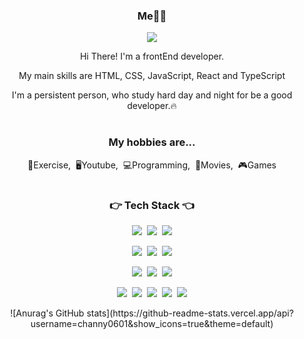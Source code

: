 <div align="center">
  <h3>Me🙋‍♂️</h3>
  <p><a href="https://www.tistory.com/" target="_blank"><img src="https://img.shields.io/badge/BLOG-38761d?style=flat&logo=GitHub Sponsors&logoColor=white"/></a></p>
  <p>Hi There! I'm a frontEnd developer.</p>
  <p> My main skills are HTML, CSS, JavaScript, React and TypeScript</p>
  <p>I'm a persistent person, who study hard day and night for be a good developer.🔥</p>
    
  #
  <h3>My hobbies are...</h3>
  <p>💪Exercise,&nbsp;&nbsp;🖥Youtube,&nbsp;&nbsp;💻Programming,&nbsp;&nbsp;🎥Movies,&nbsp;&nbsp;🎮Games</p>
    
  #
  <h3>👉 Tech Stack 👈</h3>
  <p>
    <img src="https://img.shields.io/badge/HTML5-E34F26?style=flat&logo=html5&logoColor=white"/>&nbsp;&nbsp;<img src="https://img.shields.io/badge/CSS3-1572B6?style=flat&logo=css3&logoColor=white"/>&nbsp;&nbsp;<img src="https://img.shields.io/badge/JavaScript-gray?style=flat&logo=JavaScript&logoColor=F7DF1E"/>
  </p>
  <p>
    <img src="https://img.shields.io/badge/React-white?style=flat&logo=React&logoColor=61DAFB"/>&nbsp;&nbsp;<img src="https://img.shields.io/badge/TypeScript-3178C6?style=flat&logo=TypeScript&logoColor=white"/>&nbsp;&nbsp;<img src="https://img.shields.io/badge/Redux-pink?style=flat&logo=Redux&logoColor=764ABC"/>
  </p>
  
  <p><img src="https://img.shields.io/badge/Node.js-c2c5c5?style=flat&logo=Node.js&logoColor=339933"/>&nbsp;&nbsp;<img src="https://img.shields.io/badge/Bootstrap-yellow?style=flat&logo=Bootstrap&logoColor=7952B3"/>&nbsp;&nbsp;<img src="https://img.shields.io/badge/Scss-green?style=flat&logo=Sass&logoColor=CC6699"/></p>
  
  <div>
    <p>
      <img src="https://img.shields.io/badge/Notion-b4f5bd?style=flat&logo=Notion&logoColor=black"/>&nbsp;&nbsp;<img src="https://img.shields.io/badge/GitHub-gray?style=flat&logo=GitHub&logoColor=black"/>&nbsp;&nbsp;<img src="https://img.shields.io/badge/Git-blue?    style=flat&logo=Git&logoColor=F05032"/>&nbsp;&nbsp;<img src="https://img.shields.io/badge/Bitbucket-white?style=flat&logo=Bitbucket&logoColor=0052CC"/>&nbsp;&nbsp;<img src="https://img.shields.io/badge/Jira-green?style=flat&logo=Jira&logoColor=0052CC"/>
    </p>
    <div>
      ![Anurag's GitHub stats](https://github-readme-stats.vercel.app/api?username=channy0601&show_icons=true&theme=default)
    </div>
  </div>
</div>
